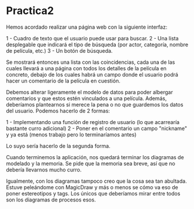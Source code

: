 Practica2
=========

Hemos acordado realizar una página web con la siguiente interfaz:


1 - Cuadro de texto que el usuario puede usar para buscar.
2 - Una lista desplegable que indicará el tipo de búsqueda (por actor, categoría, nombre de película, etc.)
3 - Un botón de búsqueda.

Se mostrará entonces una lista con las coincidencias, cada una de las cuales llevará a una página con todos
los detalles de la película en concreto, debajo de los cuales habrá un campo donde el usuario podrá hacer
un comentario de la película en cuestión.

Debemos alterar ligeramente el modelo de datos para poder albergar comentarios y que estos estén vinculados
a una película. Además, deberíamos plantearnos si merece la pena o no que guardemos los datos del usuario.
Podemos hacerlo de 2 formas:

  1 - Implementando una función de registro de usuario (lo que acarrearía bastante curro adicional)
  2 - Poner en el comentario un campo "nickname" y ya está (menos trabajo pero lo terminaríamos antes)
  
Lo suyo sería hacerlo de la segunda forma.

Cuando terminemos la aplicación, nos quedará terminar los diagramas de modelado y la memoria. Se pide que
la memoria sea breve, así que no debería llevarnos mucho curro.

Igualmente, con los diagramas tampoco creo que la cosa sea tan abultada. Estuve peleándome con MagicDraw y
más o menos se cómo va eso de poner estereotipos y tags. Los únicos que deberíamos mirar entre todos son los
diagramas de procesos esos.
